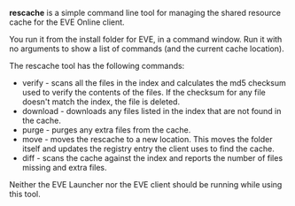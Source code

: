 **rescache** is a simple command line tool for managing the shared resource cache for the EVE Online client.

You run it from the install folder for EVE, in a command window. Run it with no arguments to show a list of commands (and the current cache location).

The rescache tool has the following commands:
* verify - scans all the files in the index and calculates the md5 checksum used to verify the contents of the files. If the checksum for any file doesn't match the index, the file is deleted.
* download - downloads any files listed in the index that are not found in the cache.
* purge - purges any extra files from the cache.
* move - moves the rescache to a new location. This moves the folder itself and updates the registry entry the client uses to find the cache.
* diff - scans the cache against the index and reports the number of files missing and extra files.

Neither the EVE Launcher nor the EVE client should be running while using this tool.
 
